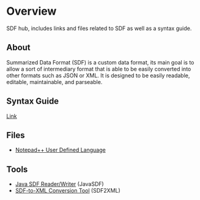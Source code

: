 # Overview
SDF hub, includes links and files related to SDF as well as a syntax guide.

## About
Summarized Data Format (SDF) is a custom data format, its main goal is to allow a sort of intermediary format that is able to be easily converted into other formats such as JSON or XML. It is designed to be easily readable, editable, maintainable, and parseable.

## Syntax Guide
[Link](https://github.com/Maowcraft/SDF/blob/master/SYNTAX.md)

## Files
* [Notepad++ User Defined Language](https://github.com/Maowcraft/SDF/blob/master/npp-udl/SDF.xml)

## Tools
* [Java SDF Reader/Writer](https://github.com/Maowcraft/JavaSDF) (JavaSDF)
* [SDF-to-XML Conversion Tool](https://github.com/Maowcraft/SDF2XML) (SDF2XML)
